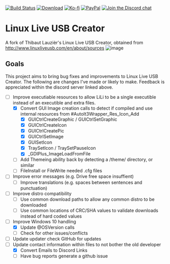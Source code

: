 [![Build Status](https://img.shields.io/github/workflow/status/rcmaehl/LinuxLiveUSBCreator/lili)](https://github.com/rcmaehl/LinuxLiveUSBCreator/actions?query=workflow%3Alili)
[![Download](https://img.shields.io/github/v/release/rcmaehl/LinuxLiveUSBCreator)](https://github.com/rcmaehl/LinuxLiveUSBCreator/releases/latest/)
[![Ko-fi](https://img.shields.io/badge/Support%20me%20on-Ko--fi-FF5E5B.svg?logo=ko-fi)](https://ko-fi.com/rcmaehl)
[![PayPal](https://img.shields.io/badge/Donate%20on-PayPal-00457C.svg?logo=paypal)](https://paypal.me/rhsky)
[![Join the Discord chat](https://img.shields.io/badge/Discord-chat-7289da.svg?&logo=discord)](https://discord.gg/uBnBcBx)


# Linux Live USB Creator
A fork of Thibaut Lauzièr's Linux Live USB Creator, obtained from http://www.linuxliveusb.com/en/about/sources
![image](https://user-images.githubusercontent.com/716581/115993652-b5012180-a5a1-11eb-81f8-cd3452d6e996.png)


## Goals
This project aims to bring bug fixes and improvements to Linux Live USB Creator. The following are changes I've made or likely to make. Feedback is appreciated within the discord server linked above.

- [ ] Improve executiable resources to allow LiLi to be a single executible instead of an executible and extra files.
    - [x] Convert GUI Image creation calls to detect if compiled and use internal resources from #AutoIt3Wrapper_Res_Icon_Add
        - [x] GUICtrlCreateGraphic / GUICtrlSetGraphic
        - [x] GUICtrlCreateIcon
        - [x] GUICtrlCreatePic
        - [x] GUICtrlSetImage
        - [x] GUISetIcon
        - [x] TraySetIcon / TraySetPauseIcon
        - [x] _GDIPlus_ImageLoadFromFile
    - [ ] Add Themeing ability back by detecting a /theme/ directory, or similar
    - [ ] FileInstall or FileWrite needed .cfg files
- [ ] Improve error messages (e.g. Drive free space insuffient)
    - [ ] Improve translations (e.g. spaces between sentences and punctuation)
- [ ] Improve distro compatibility
    - [ ] Use common download paths to allow any common distro to be downloaded
    - [ ] Use common locations of CRC/SHA values to validate downloads instead of hard coded values
- [ ] Improve Windows 10 handling
    - [x] Update @OSVersion calls
    - [ ] Check for other issues/conflicts
- [ ] Update updater check GitHub for updates
- [ ] Update contact information within files to not bother the old developer
    - [x] Convert Emails to Discord Links
    - [ ] Have bug reports generate a github issue
